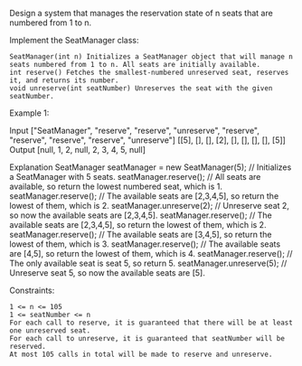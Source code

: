 Design a system that manages the reservation state of n seats that are numbered from 1 to n.

Implement the SeatManager class:

    SeatManager(int n) Initializes a SeatManager object that will manage n seats numbered from 1 to n. All seats are initially available.
    int reserve() Fetches the smallest-numbered unreserved seat, reserves it, and returns its number.
    void unreserve(int seatNumber) Unreserves the seat with the given seatNumber.

 

Example 1:

Input
["SeatManager", "reserve", "reserve", "unreserve", "reserve", "reserve", "reserve", "reserve", "unreserve"]
[[5], [], [], [2], [], [], [], [], [5]]
Output
[null, 1, 2, null, 2, 3, 4, 5, null]

Explanation
SeatManager seatManager = new SeatManager(5); // Initializes a SeatManager with 5 seats.
seatManager.reserve();    // All seats are available, so return the lowest numbered seat, which is 1.
seatManager.reserve();    // The available seats are [2,3,4,5], so return the lowest of them, which is 2.
seatManager.unreserve(2); // Unreserve seat 2, so now the available seats are [2,3,4,5].
seatManager.reserve();    // The available seats are [2,3,4,5], so return the lowest of them, which is 2.
seatManager.reserve();    // The available seats are [3,4,5], so return the lowest of them, which is 3.
seatManager.reserve();    // The available seats are [4,5], so return the lowest of them, which is 4.
seatManager.reserve();    // The only available seat is seat 5, so return 5.
seatManager.unreserve(5); // Unreserve seat 5, so now the available seats are [5].

 

Constraints:

    1 <= n <= 105
    1 <= seatNumber <= n
    For each call to reserve, it is guaranteed that there will be at least one unreserved seat.
    For each call to unreserve, it is guaranteed that seatNumber will be reserved.
    At most 105 calls in total will be made to reserve and unreserve.

